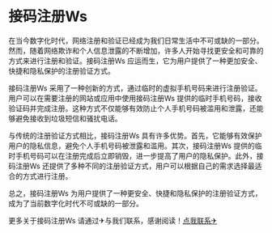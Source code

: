 # 接码注册Ws

在当今数字化时代，网络注册和验证已经成为我们日常生活中不可或缺的一部分。然而，随着网络欺诈和个人信息泄露的不断增加，许多人开始寻找更安全和可靠的方式来进行注册和验证。接码注册Ws 应运而生，它为用户提供了一种更加安全、快捷和隐私保护的注册验证方式。

接码注册Ws 采用了一种创新的方式，通过临时的虚拟手机号码来进行注册验证。用户可以在需要注册的网站或应用中使用接码注册Ws 提供的临时手机号码，接收验证码并完成注册。这种方式不仅能够有效防止个人手机号码被滥用和泄露，还能够避免接收到垃圾短信和骚扰电话。

与传统的注册验证方式相比，接码注册Ws 具有许多优势。首先，它能够有效保护用户的隐私信息，避免个人手机号码被泄露和滥用。其次，接码注册Ws 提供的临时手机号码可以在注册完成后立即销毁，进一步提高了用户的隐私保护。此外，接码注册Ws 还提供了多种不同的注册验证方式，用户可以根据自己的需求选择最适合的方式进行注册。

总之，接码注册Ws 为用户提供了一种更安全、快捷和隐私保护的注册验证方式，成为了当前数字化时代不可或缺的一部分。

更多关于接码注册Ws 请通过✈与我们联系，感谢阅读！[点我联系✈](https://www.G208.com)